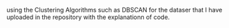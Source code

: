 using the Clustering Algorithms such as DBSCAN for the dataser that I have uploaded in the repository with the explanationn of code.
